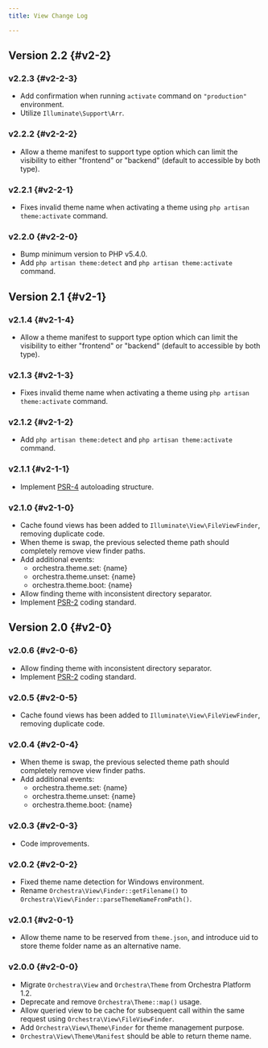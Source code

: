```yaml
---
title: View Change Log

---
```


## Version 2.2 {#v2-2}

### v2.2.3 {#v2-2-3}

* Add confirmation when running `activate` command on `"production"` environment.
* Utilize `Illuminate\Support\Arr`.

### v2.2.2 {#v2-2-2}

* Allow a theme manifest to support type option which can limit the visibility to either "frontend" or "backend" (default to accessible by both type).

### v2.2.1 {#v2-2-1}

* Fixes invalid theme name when activating a theme using `php artisan theme:activate` command.

### v2.2.0 {#v2-2-0}

* Bump minimum version to PHP v5.4.0.
* Add `php artisan theme:detect` and `php artisan theme:activate` command.

## Version 2.1 {#v2-1}

### v2.1.4 {#v2-1-4}

* Allow a theme manifest to support type option which can limit the visibility to either "frontend" or "backend" (default to accessible by both type).

### v2.1.3 {#v2-1-3}

* Fixes invalid theme name when activating a theme using `php artisan theme:activate` command.

### v2.1.2 {#v2-1-2}

* Add `php artisan theme:detect` and `php artisan theme:activate` command.

### v2.1.1 {#v2-1-1}

* Implement [PSR-4](https://github.com/php-fig/fig-standards/blob/master/proposed/psr-4-autoloader/psr-4-autoloader.md) autoloading structure.

### v2.1.0 {#v2-1-0}

* Cache found views has been added to `Illuminate\View\FileViewFinder`, removing duplicate code.
* When theme is swap, the previous selected theme path should completely remove view finder paths.
* Add additional events:
  - orchestra.theme.set: {name}
  - orchestra.theme.unset: {name}
  - orchestra.theme.boot: {name}
* Allow finding theme with inconsistent directory separator.
* Implement [PSR-2](https://github.com/php-fig/fig-standards/blob/master/accepted/PSR-2-coding-style-guide.md) coding standard.

## Version 2.0 {#v2-0}

### v2.0.6 {#v2-0-6}

* Allow finding theme with inconsistent directory separator.
* Implement [PSR-2](https://github.com/php-fig/fig-standards/blob/master/accepted/PSR-2-coding-style-guide.md) coding standard.

### v2.0.5 {#v2-0-5}

* Cache found views has been added to `Illuminate\View\FileViewFinder`, removing duplicate code.

### v2.0.4 {#v2-0-4}

* When theme is swap, the previous selected theme path should completely remove view finder paths.
* Add additional events:
  - orchestra.theme.set: {name}
  - orchestra.theme.unset: {name}
  - orchestra.theme.boot: {name}

### v2.0.3 {#v2-0-3}

* Code improvements.

### v2.0.2 {#v2-0-2}

* Fixed theme name detection for Windows environment.
* Rename `Orchestra\View\Finder::getFilename()` to `Orchestra\View\Finder::parseThemeNameFromPath()`.

### v2.0.1 {#v2-0-1}

* Allow theme name to be reserved from `theme.json`, and introduce uid to store theme folder name as an alternative name.

### v2.0.0 {#v2-0-0}

* Migrate `Orchestra\View` and `Orchestra\Theme` from Orchestra Platform 1.2.
* Deprecate and remove `Orchestra\Theme::map()` usage.
* Allow queried view to be cache for subsequent call within the same request using `Orchestra\View\FileViewFinder`.
* Add `Orchestra\View\Theme\Finder` for theme management purpose.
* `Orchestra\View\Theme\Manifest` should be able to return theme name.
